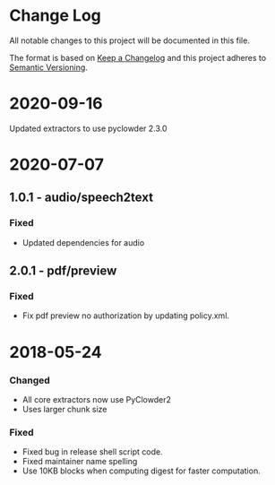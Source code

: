 # Change Log
All notable changes to this project will be documented in this file.

The format is based on [Keep a Changelog](http://keepachangelog.com/)
and this project adheres to [Semantic Versioning](http://semver.org/).

# 2020-09-16

Updated extractors to use pyclowder 2.3.0

# 2020-07-07

## 1.0.1 - audio/speech2text

### Fixed

- Updated dependencies for audio

## 2.0.1 - pdf/preview 

### Fixed

- Fix pdf preview no authorization by updating policy.xml.

# 2018-05-24

### Changed
- All core extractors now use PyClowder2
- Uses larger chunk size

### Fixed
- Fixed bug in release shell script code.
- Fixed maintainer name spelling
- Use 10KB blocks when computing digest for faster computation.
